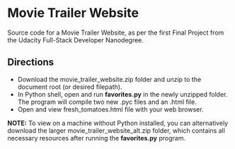 # Movie Trailer Website
Source code for a Movie Trailer Website, as per the first Final Project from the Udacity Full-Stack Developer Nanodegree.

## Directions

- Download the movie_trailer_website.zip folder and unzip to the document root (or desired filepath).
- In Python shell, open and run **favorites.py** in the newly unzipped folder.  The program will compile two new .pyc files and an .html file.
- Open and view fresh_tomatoes.html file with your web browser.

**NOTE:** To view on a machine without Python installed, you can alternatively download the larger movie_trailer_website_alt.zip folder, which contains all necessary resources after running the **favorites.py** program.